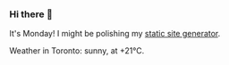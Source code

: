 ### Hi there :wave:

It's Monday! I might be polishing my [static site generator](https://github.com/bewuethr/pandoc-bash-blog).

Weather in Toronto: sunny, at +21°C.
